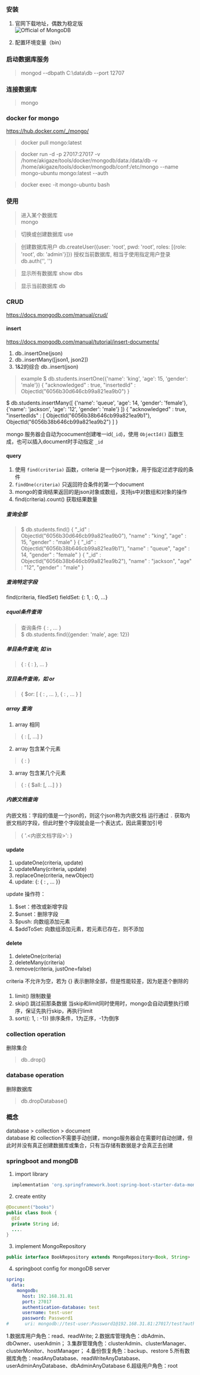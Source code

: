 ### 安装
1. 官网下载地址，偶数为稳定版  
![Official of MongoDB](https://www.mongodb.com/try/download/community)

2. 配置环境变量（bin）

### 启动数据库服务
> mongod --dbpath C:\data\db --port 12707

### 连接数据库
> mongo


### docker for mongo
https://hub.docker.com/_/mongo/

> docker pull mongo:latest

> docker run -d -p 27017:27017 -v /home/akigaze/tools/docker/mongodb/data:/data/db -v /home/akigaze/tools/docker/mongodb/conf:/etc/mongo --name mongo-ubuntu mongo:latest --auth

> docker exec -it mongo-ubuntu bash

### 使用
> 进入某个数据库  
mongo <db-name>

> 切换或创建数据库
use <db-name>

> 创建数据库用户
db.createUser({user: 'root', pwd: 'root', roles: [{role: 'root', db: 'admin'}]})
> 授权当前数据库, 相当于使用指定用户登录
db.auth('<user>', '<pwd>')

> 显示所有数据库
show dbs

> 显示当前数据库
db

### CRUD
https://docs.mongodb.com/manual/crud/  

#### insert
https://docs.mongodb.com/manual/tutorial/insert-documents/


1. db.<collection-name>.insertOne(json)
2. db.<collection-name>.insertMany([json1, json2])
3. 1&2的综合 db.<collection-name>.insert(json)

> example
$ db.students.insertOne({'name': 'king', 'age': 15, 'gender': 'male'})
{
        "acknowledged" : true,
        "insertedId" : ObjectId("6056b30d646cb99a821ea9b0")
}

$ db.students.insertMany([
    {'name': 'queue', 'age': 14, 'gender': 'female'}, 
    {'name': 'jackson', 'age': '12', 'gender': 'male'}
  ])
{
        "acknowledged" : true,
        "insertedIds" : [
                ObjectId("6056b38b646cb99a821ea9b1"),
                ObjectId("6056b38b646cb99a821ea9b2")
        ]
}

mongo 服务器会自动为cocument创建唯一id(`_id`)，使用 `ObjectId()` 函数生成，也可以插入document时手动指定 `_id`

#### query
1. 使用 `find(criteria)` 函数，criteria 是一个json对象，用于指定过滤字段的条件
2. `findOne(criteria)` 只返回符合条件的第一个document
3. mongo的查询结果返回的是json对象或数组，支持js中对数组和对象的操作
4. find(criteria).count() 获取结果数量

##### 查询全部
> $ db.students.find()
{ "_id" : ObjectId("6056b30d646cb99a821ea9b0"), "name" : "king", "age" : 15, "gender" : "male" }
{ "_id" : ObjectId("6056b38b646cb99a821ea9b1"), "name" : "queue", "age" : 14, "gender" : "female" }
{ "_id" : ObjectId("6056b38b646cb99a821ea9b2"), "name" : "jackson", "age" : "12", "gender" : "male" }

##### 查询特定字段
find(criteria, filedSet)
fieldSet: {<field>: 1, <field>: 0, ...}

##### equal条件查询
> 查询条件 { <field1>: <value1>, ... }  
$ db.students.find({gender: 'male', age: 12})

##### 单目条件查询, 如 in
> { <field1>: { <operator1>: <value1> }, ... }

##### 双目条件查询，如 or
> { $or: [ { <field1>: <value1>, ... }, { <field1>: <value1>, ... } ]

##### array 查询
1. array 相同
> { <array-field>: [<value>, ...] } 
2. array 包含某个元素
> { <array-field>: <value> } 
3. array 包含某几个元素
> { <array-field>: { $all: [<value>, ...] } }

##### 内嵌文档查询
内嵌文档：字段的值是一个json的，则这个json称为内嵌文档
运行通过 `.` 获取内嵌文档的字段，但此时整个字段就会是一个表达式，因此需要加引号
> { '<field>.<内嵌文档字段>': <value> } 


#### update
1. updateOne(criteria, update)
2. updateMany(criteria, update)
3. replaceOne(criteria, newObject)
4. update: {<update operator>: { <field1>: <value1>, ... }}

update 操作符：
1. $set：修改或新增字段
2. $unset：删除字段
3. $push: 向数组添加元素
4. $addToSet: 向数组添加元素，若元素已存在，则不添加

#### delete
1. deleteOne(criteria)
2. deleteMany(criteria)
3. remove(criteria, justOne=false)

criteria 不允许为空，若为 {} 表示删除全部，但是性能较差，因为是逐个删除的

####
1. limit(<number>) 限制数量
2. skip(<number>) 跳过前那条数据
当skip和limit同时使用时，mongo会自动调整执行顺序，保证先执行skip，再执行limit
3. sort({<field>: 1, <field>: -1}) 排序条件，1为正序，-1为倒序


### collection operation
删除集合
> db.<collection-name>.drop()

### database operation
删除数据库
> db.dropDatabase()


### 概念
database > collection > document  
database 和 collection不需要手动创建，mongo服务器会在需要时自动创建，但此时并没有真正创建数据库或集合，只有当存储有数据是才会真正去创建


### springboot and mongDB
1. import library
```groovy
  implementation 'org.springframework.boot:spring-boot-starter-data-mongodb'
```

2. create entity
```java
@Document("books")
public class Book {
  @Id
  private String id;
  ....
}
```

3. implement MongoRepository
```java
public interface BookRepository extends MongoRepository<Book, String>
```

4. springboot config for mongoDB server
```yml
spring:
  data:
    mongodb:
      host: 192.168.31.81
      port: 27017
      authentication-database: test
      username: test-user
      password: Password1
#      uri: mongodb://test-user:Password1@192.168.31.81:27017/test?authSource=test&readPreference=primary&ssl=false
```


>
1.数据库用户角色：read、readWrite;
2.数据库管理角色：dbAdmin、dbOwner、userAdmin；
3.集群管理角色：clusterAdmin、clusterManager、clusterMonitor、hostManager；
4.备份恢复角色：backup、restore
5.所有数据库角色：readAnyDatabase、readWriteAnyDatabase、userAdminAnyDatabase、dbAdminAnyDatabase
6.超级用户角色：root
